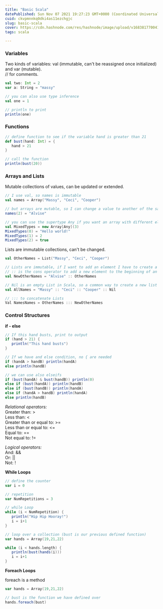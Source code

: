 ```yaml
---
title: "Basic Scala"
datePublished: Sun Nov 07 2021 19:27:23 GMT+0000 (Coordinated Universal Time)
cuid: ckvpmnnkq0dki4as11ezchgjc
slug: basic-scala
cover: https://cdn.hashnode.com/res/hashnode/image/upload/v1683817700416/780b50b6-f65f-49f2-89b4-33b9e16b81dd.png
tags: scala

---
```


### Variables

Two kinds of variables: val (immutable, can't be reassigned once initialized) and var (mutable).  
// for comments.

```scala
val two: Int = 2
var a: String = "massy"

// you can also use type inference
val one = 1

// println to print
println(one)
```

### Functions

```scala
// define function to see if the variable hand is greater than 21
def bust(hand: Int) = {
   hand > 21
}

// call the function
println(bust(20))
```

### Arrays and Lists

Mutable collections of values, can be updated or extended.

```scala
// I use val, so names is immutable
val names = Array("Massy", "Ceci", "Cooper")

// but arrays are mutable, so I can change a value to another of the same type
names(2) = "Alvise"

// you can use the supertype Any if you want an array with different element types
val MixedTypes = new Array[Any](3)
MixedTypes(0) = "Hello world!"
MixedTypes(1) = 2
MixedTypes(2) = true
```

Lists are immutable collections, can't be changed.

```scala
val OtherNames = List("Massy", "Ceci", "Cooper")

// Lists are immutable, if I want to add an element I have to create a new list
// :: is the cons operator to add a new element to the beginning of an existing List
val NewOtherNames = "Alvise" :: OtherNames 

// Nil is an empty List in Scala, so a common way to create a new list is this:
val AllNames = "Massy" :: "Ceci" :: "Cooper" :: Nil

// ::: to concatenate Lists
Val NamesNames = OtherNames ::: NewOtherNames
```

### Control Structures

**if - else**

```scala
// If this hand busts, print to output
if (hand > 21) {
   println("This hand busts")
}

// If we have and else condition, no { are needed
if (handA > handB) println(handA)
else println(handB)

// we can use also elseifs
if (bust(handA) & bust(handB)) println(0)
else if (bust(handA)) println(handB)
else if (bust(handB)) println(handA)
else if (handA > handB) println(handA)
else println(handB)
```

*Relational operators:*  
Greater than: &gt;  
Less than: &lt;  
Greater than or equal to: &gt;=  
Less than or equal to: &lt;=  
Equal to: ==  
Not equal to: !=

*Logical operators:*  
And: &&  
Or: ||  
Not: !

**While Loops**

```scala
// define the counter
var i = 0

// repetition
var NumRepetitions = 3

// while Loop
while (i < NumRepetition) {
   println("Hip Hip Hooray!")
   i = i+1
}

// loop over a collection (bust is our previous defined function)
var hands = Array(19,21,22)

while (i < hands.length) {
   println(bust(hands(i)))
   i = i+1
}
```

**Foreach Loops**

foreach is a method

```scala
var hands = Array(19,21,22)

// bust is the function we have defined over
hands.foreach(bust)
```